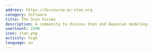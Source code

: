 ```yaml
---
address: https://discourse.mc-stan.org
category: Software
title: The Stan Forums
description: A community to discuss Stan and Bayesian modeling.
userCount: 2200
icon: stan.png
activity: high
language: en
---
```

